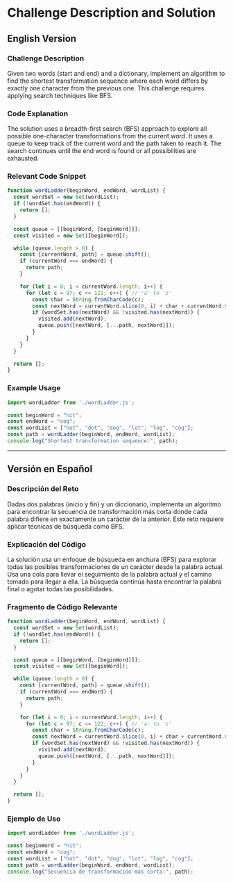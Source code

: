 # Challenge Description and Solution

## English Version

### Challenge Description
Given two words (start and end) and a dictionary, implement an algorithm to find the shortest transformation sequence where each word differs by exactly one character from the previous one. This challenge requires applying search techniques like BFS.

### Code Explanation
The solution uses a breadth-first search (BFS) approach to explore all possible one-character transformations from the current word. It uses a queue to keep track of the current word and the path taken to reach it. The search continues until the end word is found or all possibilities are exhausted.

### Relevant Code Snippet

```javascript
function wordLadder(beginWord, endWord, wordList) {
  const wordSet = new Set(wordList);
  if (!wordSet.has(endWord)) {
    return [];
  }

  const queue = [[beginWord, [beginWord]]];
  const visited = new Set([beginWord]);

  while (queue.length > 0) {
    const [currentWord, path] = queue.shift();
    if (currentWord === endWord) {
      return path;
    }

    for (let i = 0; i < currentWord.length; i++) {
      for (let c = 97; c <= 122; c++) { // 'a' to 'z'
        const char = String.fromCharCode(c);
        const nextWord = currentWord.slice(0, i) + char + currentWord.slice(i + 1);
        if (wordSet.has(nextWord) && !visited.has(nextWord)) {
          visited.add(nextWord);
          queue.push([nextWord, [...path, nextWord]]);
        }
      }
    }
  }

  return [];
}
```

### Example Usage

```javascript
import wordLadder from './wordLadder.js';

const beginWord = "hit";
const endWord = "cog";
const wordList = ["hot", "dot", "dog", "lot", "log", "cog"];
const path = wordLadder(beginWord, endWord, wordList);
console.log("Shortest transformation sequence:", path);
```

---

## Versión en Español

### Descripción del Reto
Dadas dos palabras (inicio y fin) y un diccionario, implementa un algoritmo para encontrar la secuencia de transformación más corta donde cada palabra difiere en exactamente un carácter de la anterior. Este reto requiere aplicar técnicas de búsqueda como BFS.

### Explicación del Código
La solución usa un enfoque de búsqueda en anchura (BFS) para explorar todas las posibles transformaciones de un carácter desde la palabra actual. Usa una cola para llevar el seguimiento de la palabra actual y el camino tomado para llegar a ella. La búsqueda continúa hasta encontrar la palabra final o agotar todas las posibilidades.

### Fragmento de Código Relevante

```javascript
function wordLadder(beginWord, endWord, wordList) {
  const wordSet = new Set(wordList);
  if (!wordSet.has(endWord)) {
    return [];
  }

  const queue = [[beginWord, [beginWord]]];
  const visited = new Set([beginWord]);

  while (queue.length > 0) {
    const [currentWord, path] = queue.shift();
    if (currentWord === endWord) {
      return path;
    }

    for (let i = 0; i < currentWord.length; i++) {
      for (let c = 97; c <= 122; c++) { // 'a' to 'z'
        const char = String.fromCharCode(c);
        const nextWord = currentWord.slice(0, i) + char + currentWord.slice(i + 1);
        if (wordSet.has(nextWord) && !visited.has(nextWord)) {
          visited.add(nextWord);
          queue.push([nextWord, [...path, nextWord]]);
        }
      }
    }
  }

  return [];
}
```

### Ejemplo de Uso

```javascript
import wordLadder from './wordLadder.js';

const beginWord = "hit";
const endWord = "cog";
const wordList = ["hot", "dot", "dog", "lot", "log", "cog"];
const path = wordLadder(beginWord, endWord, wordList);
console.log("Secuencia de transformación más corta:", path);

